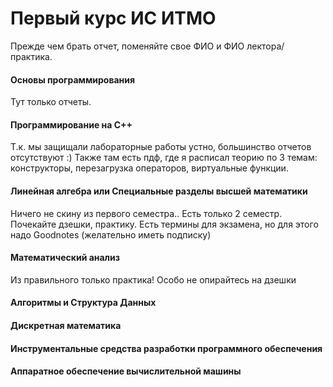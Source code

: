 # Первый курс ИС ИТМО
Прежде чем брать отчет, поменяйте свое ФИО и ФИО лектора/практика.
#### Основы программирования
Тут только отчеты.
#### Программирование на C++
Т.к. мы защищали лабораторные работы устно, большинство отчетов отсутствуют :)
Также там есть пдф, где я расписал теорию по 3 темам: конструкторы, перезагрузка операторов, виртуальные функции.
#### Линейная алгебра или Специальные разделы высшей математики
Ничего не скину из первого семестра..
Есть только 2 семестр. Почекайте дзешки, практику.
Есть термины для экзамена, но для этого надо Goodnotes (желательно иметь подписку)
#### Математический анализ
Из правильного только практика!
Особо не опирайтесь на дзешки
#### Алгоритмы и Структура Данных
#### Дискретная математика
#### Инструментальные средства разработки программного обеспечения
#### Аппаратное обеспечение вычислительной машины
